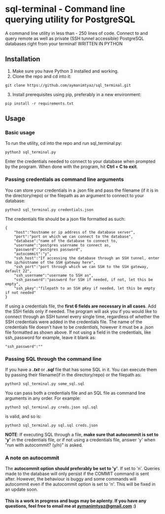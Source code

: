 # sql-terminal - Command line querying utility for PostgreSQL
A command line utility in less than - 250 lines of code. Connect to and query remote as well as private (SSH tunnel accessible) PostgreSQL databases right from your terminal!
WRITTEN IN PYTHON

## Installation
1. Make sure you have Python 3 installed and working.
2. Clone the repo and cd into it:
```
git clone https://github.com/aymanimtyaz/sql_terminal.git
```
3. Install prerequisites using pip, preferably in a new environment:
```
pip install -r requirements.txt
```
## Usage
### Basic usage
To run the utility, cd into the repo and run sql_terminal.py:
```
python3 sql_terminal.py
```
Enter the credentials needed to connect to your database when prompted by the program.
When done with the program, hit **Ctrl + C to exit**.
### Passing credentials as command line arguments
You can store your credentials in a .json file and pass the filename (if it is in the directory/repo) or the filepath as an argument to connect to your database:
```
python3 sql_terminal.py credentials.json
```
The credentials file should be a json file formatted as such:
```
{
	"host":"hostname or ip address of the database server",
	"port":"port on which we can connect to the database",
	"database":"name of the database to connect to,
	"username":"postgres username to connect as,
	"password":"postgres password",
	"autocommit":"y",
	"ssh_host":"If accessing the database through an SSH tunnel, enter the ip/hostname of the SSH gateway here",
	"ssh_port":"port through which we can SSH to the SSH gateway, default 22",
	"ssh_username":"username to SSH as",
	"ssh_password":"password for SSH if needed, if not, let this be empty",
	"ssh_pkey":"filepath to an SSH pKey if needed, let this be empty if not needed"
}
```
If using a credentials file, the **first 6 fields are necessary in all cases**. Add the SSH fields only if needed.
The program will ask you if you would like to connect through an SSH tunnel every single time, regardless of whether the SSH credentials were added in the credentials file.
The name of the credentials file doesn't have to be *credentials*, however it must be a .json file formatted as shown above.
If not using a field in the credentials, like ssh_password for example, leave it blank as:
```
"ssh_password":""
```
### Passing SQL through the command line
If you have a ***.txt*** or ***.sql*** file that has some SQL in it. You can execute them by passing their filename(if in the directory/repo) or the filepath as:
```
python3 sql_terminal.py some_sql.sql
```
You can pass both a credentials file and an SQL file as command line arguments in any order. For example:
```
python3 sql_terminal.py creds.json sql.sql
```
is valid, and so is:
```
python3 sql_terminal.py sql.sql creds.json
```
**NOTE**: If executing SQL through a file, **make sure that autocommit is set to 'y'** in the credentials file, or if not using a credentials file, answer 'y' when "run with autocommit? (y/n)" is asked.
### A note on autocommit
The **autocommit option should preferably be set to 'y'**. If set to 'n'. Queries made to the database will only persist if the COMMIT command is sent after. However, the behaviour is buggy and some commands will autocommit even if the autocommit option is set to 'n'. This will be fixed in an update soon.

#### This is a work in progress and bugs may be aplenty. If you have any questions, feel free to email me at aymanimtyaz@gmail.com :)
